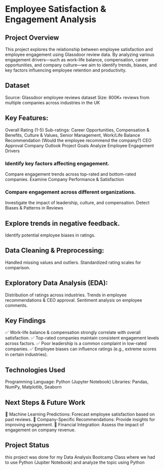 # Employee Satisfaction & Engagement Analysis

## Project Overview
This project explores the relationship between employee satisfaction and employee engagement using Glassdoor review data. By analyzing various engagement drivers—such as work-life balance, compensation, career opportunities, and company culture—we aim to identify trends, biases, and key factors influencing employee retention and productivity.

## Dataset
Source: Glassdoor employee reviews dataset
Size: 800K+ reviews from multiple companies across industries in the UK

## Key Features:
Overall Rating (1-5)
Sub-ratings: Career Opportunities, Compensation & Benefits, Culture & Values, Senior Management, Work/Life Balance
Recommendation (Would the employee recommend the company?)
CEO Approval
Company Outlook
Project Goals
Analyze Employee Engagement Drivers

### Identify key factors affecting engagement.
Compare engagement trends across top-rated and bottom-rated companies.
Examine Company Performance & Satisfaction

### Compare engagement across different organizations.
Investigate the impact of leadership, culture, and compensation.
Detect Biases & Patterns in Reviews

## Explore trends in negative feedback.
Identify potential employee biases in ratings.

## Data Cleaning & Preprocessing:

Handled missing values and outliers.
Standardized rating scales for comparison.

## Exploratory Data Analysis (EDA):

Distribution of ratings across industries.
Trends in employee recommendations & CEO approval.
Sentiment analysis on employee comments.

## Key Findings
✅ Work-life balance & compensation strongly correlate with overall satisfaction.
✅ Top-rated companies maintain consistent engagement levels across factors.
✅ Poor leadership is a common complaint in low-rated companies.
✅ Employee biases can influence ratings (e.g., extreme scores in certain industries).

## Technologies Used
Programming Language: Python (Jupyter Notebook)
Libraries: Pandas, NumPy, Matplotlib, Seaborn

## Next Steps & Future Work
🔹 Machine Learning Predictions: Forecast employee satisfaction based on past reviews.
🔹 Company-Specific Recommendations: Provide insights for improving engagement.
🔹 Financial Integration: Assess the impact of engagement on company revenue.

## Project Status 
this project was done for my Data Analysis Bootcamp Class where we had to use Python (Jupiter Notebook) and analyze the topic using Python

